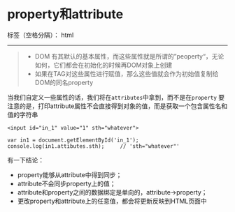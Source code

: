 ﻿# property和attribute

标签（空格分隔）： html

---

> * DOM 有其默认的基本属性，而这些属性就是所谓的”peoperty“，无论如何，它们都会在初始化的时候再DOM对象上创建
> * 如果在TAG对这些属性进行赋值，那么这些值就会作为初始值复制给DOM的同名property

当我们自定义一些属性的话，我们将在`attributes`中拿到，而不是在`property`
要注意的是，打印attribute属性不会直接得到对象的值，而是获取一个包含属性名和值的字符串

```
<input id="in_1" value="1" sth="whatever">

var in1 = document.getElementById('in_1');
console.log(in1.attibutes.sth);     // 'sth="whatever"'
```

有一下结论：
- property能够从attribute中得到同步；
- attribute不会同步property上的值；
- attribute和property之间的数据绑定是单向的，attribute->property；
- 更改property和attribute上的任意值，都会将更新反映到HTML页面中




